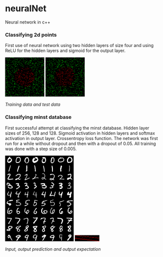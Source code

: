 # neuralNet
Neural network in c++

### Classifying 2d points
First use of neural network using two hidden layers of size four and using ReLU for the hidden layers and sigmoid for the output layer.

![alttext](images/classifying2dPointsTraining.png "training") ![alttext](images/classifying2dPointsTest.png "test")

*Training data and test data*

### Classifying minst database
First successful attempt at classifying the minst database. Hidden layer sizes of 256, 128 and 128. Sigmoid activation in hidden layers and softmax activation in output layer. Crossentropy loss function. The network was first run for a while without dropout and then with a dropout of 0.05. All training was done with a step size of 0.005.

![alttext](images/firstSuccessfulMnistInputSample.png "input") ![alttext](images/firstSuccessfulMnistOutputPredictionAndExpectationSample.png "putput")

*Input, output prediction and output expectation*
